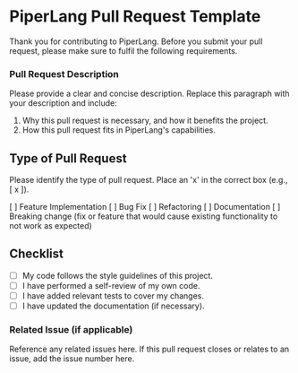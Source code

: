 # PiperLang Pull Request Template
Thank you for contributing to PiperLang. Before you submit your pull request, please make sure to fulfil the following requirements.

### Pull Request Description
Please provide a clear and concise description. Replace this paragraph with your description and include:

1. Why this pull request is necessary, and how it benefits the project.
2. How this pull request fits in PiperLang's capabilities.

## Type of Pull Request
Please identify the type of pull request. Place an 'x' in the correct box (e.g., [ x ]).

[ ] Feature Implementation
[ ] Bug Fix
[ ] Refactoring
[ ] Documentation
[ ] Breaking change (fix or feature that would cause existing functionality to not work as expected)

## Checklist

- [ ] My code follows the style guidelines of this project.
- [ ] I have performed a self-review of my own code.
- [ ] I have added relevant tests to cover my changes.
- [ ] I have updated the documentation (if necessary).

### Related Issue (if applicable)
Reference any related issues here. If this pull request closes or relates to an issue, add the issue number here.
